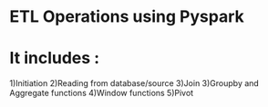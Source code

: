 # ETL Operations using Pyspark
# It includes :
  1)Initiation
  2)Reading from database/source
  3)Join
  3)Groupby and Aggregate functions
  4)Window functions
  5)Pivot
  
